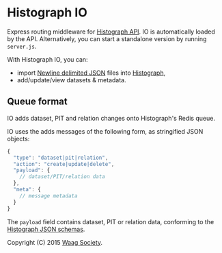 # Histograph IO

Express routing middleware for [Histograph API](https://github.com/histograph/api). IO is automatically loaded by the API. Alternatively, you can start a standalone version by running `server.js`.

With Histograph IO, you can:

- import [Newline delimited JSON](http://ndjson.org/) files into [Histograph](http://histograph.io),
- add/update/view datasets & metadata.

## Queue format

IO adds dataset, PIT and relation changes onto Histograph's Redis queue.

IO uses the adds messages of the following form, as stringified JSON objects:

```js
{
  "type": "dataset|pit|relation",
  "action": "create|update|delete",
  "payload": {
    // dataset/PIT/relation data
  },
  "meta": {
    // message metadata
  }
}
```

The `payload` field contains dataset, PIT or relation data, conforming to the [Histograph JSON schemas](https://github.com/histograph/schemas/tree/master/json).

Copyright (C) 2015 [Waag Society](http://waag.org).
